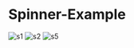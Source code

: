 # Spinner-Example
![s1](https://user-images.githubusercontent.com/61504827/122740413-8fdb1780-d2a1-11eb-9580-9e21d3ec39fc.PNG)
![s2](https://user-images.githubusercontent.com/61504827/122740428-94073500-d2a1-11eb-81bf-f6628b2e3625.PNG)
![s5](https://user-images.githubusercontent.com/61504827/122740440-97022580-d2a1-11eb-86c1-27561746c502.PNG)
